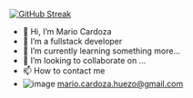 [![GitHub Streak](https://github-readme-streak-stats.herokuapp.com?user=mariocardoza&theme=prussian&date_format=M%20j%5B%2C%20Y%5D)](https://git.io/streak-stats)

- 👋 Hi, I’m Mario Cardoza
- 👀 I’m a fullstack developer
- 🌱 I’m currently learning something more...
- 💞️ I’m looking to collaborate on ...
- 📫 How to contact me 
- ![image](https://user-images.githubusercontent.com/25139696/160879986-c6ab91d7-3a1c-460a-b2c9-5d997641a335.png)  mario.cardoza.huezo@gmail.com


<!---
mariocardoza/mariocardoza is a ✨ special ✨ repository because its `README.md` (this file) appears on your GitHub profile.
You can click the Preview link to take a look at your changes.
--->
